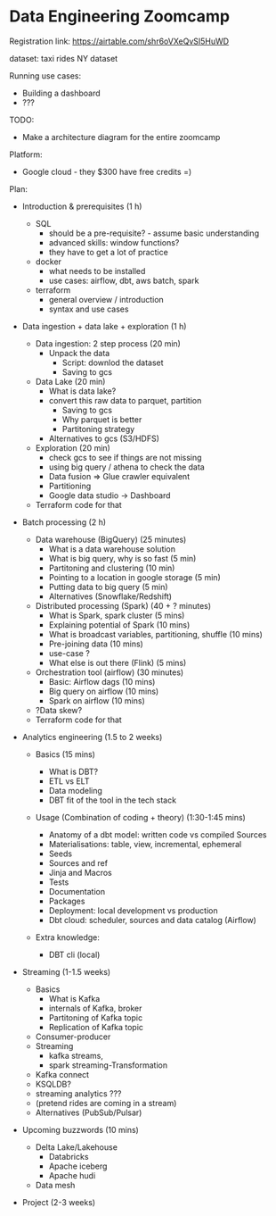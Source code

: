 # Data Engineering Zoomcamp

Registration link: https://airtable.com/shr6oVXeQvSI5HuWD

dataset: taxi rides NY dataset

Running use cases:

* Building a dashboard 
* ??? 

TODO:

* Make a architecture diagram for the entire zoomcamp


Platform:

* Google cloud - they $300 have free credits =)  

Plan:

* Introduction & prerequisites (1 h)
    * SQL
         * should be a pre-requisite? - assume basic understanding
         * advanced skills: window functions?
         * they have to get a lot of practice
    * docker
         * what needs to be installed
         * use cases: airflow, dbt, aws batch, spark 
    * terraform
         * general overview / introduction
         * syntax and use cases
* Data ingestion + data lake + exploration (1 h)
    * Data ingestion: 2 step process (20 min)
        * Unpack the data
             * Script: downlod the dataset 
             * Saving to gcs
    * Data Lake (20 min)
        * What is data lake?
        * convert this raw data to parquet, partition
            * Saving to gcs
            * Why parquet is better
            * Partitoning strategy
        * Alternatives to gcs (S3/HDFS)
    * Exploration (20 min)
        * check gcs to see if things are not missing
        * using big query / athena to check the data
        * Data fusion => Glue crawler equivalent
        * Partitioning
        * Google data studio -> Dashboard
    * Terraform code for that
* Batch processing (2 h)
    * Data warehouse (BigQuery) (25 minutes)
         * What is a data warehouse solution
         * What is big query, why is so fast  (5 min)
         * Partitoning and clustering (10 min)
         * Pointing to a location in google storage (5 min)
         * Putting data to big query (5 min)
         * Alternatives (Snowflake/Redshift)
    * Distributed processing (Spark) (40 + ? minutes)
         * What is Spark, spark cluster (5 mins)
         * Explaining potential of Spark (10 mins)
         * What is broadcast variables, partitioning, shuffle (10 mins)
         * Pre-joining data (10 mins)
         * use-case ?
         * What else is out there  (Flink) (5 mins)
    * Orchestration tool (airflow) (30 minutes)
         * Basic: Airflow dags (10 mins)
         * Big query on airflow (10 mins)
         * Spark on airflow (10 mins)
    * ?Data skew?
    * Terraform code for that
* Analytics engineering (1.5 to 2 weeks)
    * Basics (15 mins)
        * What is DBT?
        * ETL vs ELT 
        * Data modeling
        * DBT fit of the tool in the tech stack
    
    * Usage (Combination of coding + theory) (1:30-1:45 mins)
        * Anatomy of a dbt model: written code vs compiled Sources
        * Materialisations: table, view, incremental, ephemeral  
        * Seeds 
        * Sources and ref  
        * Jinja and Macros 
        * Tests  
        * Documentation 
        * Packages 
        * Deployment: local development vs production 
        * Dbt cloud: scheduler, sources and data catalog (Airflow)
    
    * Extra knowledge:
        * DBT cli (local)
    
* Streaming (1-1.5 weeks)
    * Basics
      * What is Kafka
      *  internals of Kafka, broker
      * Partitoning of Kafka topic
      * Replication of Kafka topic
    * Consumer-producer
    * Streaming
      * kafka streams, 
      * spark streaming-Transformation
    * Kafka connect
    * KSQLDB?
    * streaming analytics ???
    * (pretend rides are coming in a stream)
    * Alternatives (PubSub/Pulsar)
* Upcoming buzzwords (10 mins)
    * Delta Lake/Lakehouse
        * Databricks
        * Apache iceberg
        * Apache hudi
    * Data mesh
* Project (2-3 weeks)



